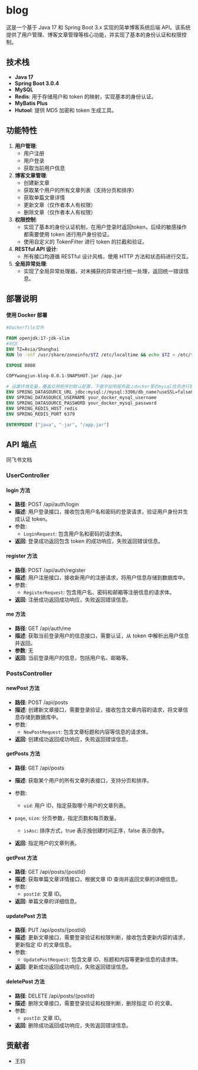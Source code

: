 # blog

这是一个基于 Java 17 和 Spring Boot 3.x 实现的简单博客系统后端 API。该系统提供了用户管理、博客文章管理等核心功能，并实现了基本的身份认证和权限控制。

## 技术栈

- **Java 17**
- **Spring Boot 3.0.4**
- **MySQL**
- **Redis**: 用于存储用户和 token 的映射，实现基本的身份认证。
- **MyBatis Plus**
- **Hutool**: 提供 MD5 加密和 token 生成工具。

## 功能特性

1. **用户管理**:
   - 用户注册
   - 用户登录
   - 获取当前用户信息
2. **博客文章管理**:
   - 创建新文章
   - 获取某个用户的所有文章列表（支持分页和排序）
   - 获取单篇文章详情
   - 更新文章（仅作者本人有权限）
   - 删除文章（仅作者本人有权限）
3. **权限控制**:
   - 实现了基本的身份认证机制，在用户登录时返回token，后续的敏感操作都需要使用 token 进行用户身份验证。
   - 使用自定义的 TokenFilter 进行 token 的拦截和验证。
4. **RESTful API 设计**:
   - 所有接口均遵循 RESTful 设计风格，使用 HTTP 方法和状态码进行交互。
5. **全局异常处理**:
   - 实现了全局异常处理器，对未捕获的异常进行统一处理，返回统一错误信息。

## 部署说明

#### 使用 Docker 部署

```dockerfile
#Dockerfile文件

FROM openjdk:17-jdk-slim
#时区
ENV TZ=Asia/Shanghai
RUN ln -snf /usr/share/zoneinfo/$TZ /etc/localtime && echo $TZ > /etc/timezone

EXPOSE 8080

COPYwangjun-blog-0.0.1-SNAPSHOT.jar /app.jar 

# 设置环境变量，覆盖应用程序的默认配置，下面字段用服务器上docker里的mysql信息进行替换
ENV SPRING_DATASOURCE_URL jdbc:mysql://mysql:3306/db_name?useSSL=false&serverTimezone=UTC
ENV SPRING_DATASOURCE_USERNAME your_docker_mysql_username
ENV SPRING_DATASOURCE_PASSWORD your_docker_mysql_password
ENV SPRING_REDIS_HOST redis
ENV SPRING_REDIS_PORT 6379

ENTRYPOINT ["java", "-jar", "/app.jar"]

```



## API 端点

同飞书文档

### UserController

#### login 方法

- **路径**: POST /api/auth/login
- **描述**: 用户登录接口，接收包含用户名和密码的登录请求，验证用户身份并生成认证 token。
- 参数:
  - `LoginRequest`: 包含用户名和密码的请求体。
- **返回**: 登录成功返回包含 token 的成功响应，失败返回错误信息。

#### register 方法

- **路径**: POST  /api/auth/register
- **描述**: 用户注册接口，接收新用户的注册请求，将用户信息存储到数据库中。
- 参数:
  - `RegisterRequest`: 包含用户名、密码和邮箱等注册信息的请求体。
- **返回**: 注册成功返回成功响应，失败返回错误信息。

#### me 方法

- **路径**: GET /api/auth/me
- **描述**: 获取当前登录用户的信息接口，需要认证，从 token 中解析出用户信息并返回。
- **参数**: 无
- **返回**: 当前登录用户的信息，包括用户名、邮箱等。

### PostsController

#### newPost 方法

- **路径**: POST /api/posts
- **描述**: 创建新文章接口，需要登录验证，接收包含文章内容的请求，将文章信息存储到数据库中。
- 参数:
  - `NewPostRequest`: 包含文章标题和内容等信息的请求体。
- **返回**: 创建成功返回成功响应，失败返回错误信息。

#### getPosts 方法

- **路径**: GET /api/posts

- **描述**: 获取某个用户的所有文章列表接口，支持分页和排序。

- 参数:

  - `uid`: 用户 ID，指定获取哪个用户的文章列表。
- `page`, `size`: 分页参数，指定页数和每页数量。
  - `isAsc`: 排序方式，true 表示按创建时间正序，false 表示倒序。
  
- **返回**: 指定用户的文章列表。

#### getPost 方法

- **路径**: GET /api/posts/{postId}
- **描述**: 获取单篇文章详情接口，根据文章 ID 查询并返回文章的详细信息。
- 参数:
  - `postId`: 文章 ID。
- **返回**: 单篇文章的详细信息。

#### updatePost 方法

- **路径**: PUT /api/posts/{postId}
- **描述**: 更新文章接口，需要登录验证和权限判断，接收包含更新内容的请求，更新指定 ID 的文章信息。
- 参数:
  - `UpdatePostRequest`: 包含文章 ID、标题和内容等更新信息的请求体。
- **返回**: 更新成功返回成功响应，失败返回错误信息。

#### deletePost 方法

- **路径**: DELETE /api/posts/{postId}
- **描述**: 删除文章接口，需要登录验证和权限判断，删除指定 ID 的文章。
- 参数:
  - `postId`: 文章 ID。
- **返回**: 删除成功返回成功响应，失败返回错误信息。

## 贡献者

- 王钧